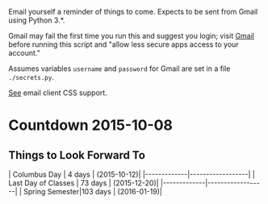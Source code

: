 Email yourself a reminder of things to come. Expects to be sent from
Gmail using Python 3.*.

Gmail may fail the first time you run this and suggest you login;
visit [Gmail](https://support.google.com/mail/answer/78754)
before running this script and "allow less secure apps access to
your account."

Assumes variables `username` and `password` for Gmail are set in a
file `./secrets.py`.

[See](https://www.campaignmonitor.com/css/) email client CSS support.

# Countdown 2015-10-08

## Things to Look Forward To

| Columbus Day | 4 days | (2015-10-12)|
|-------------|------------------|
| Last Day of Classes | 73 days | (2015-12-20)|
|-------------|------------------|
| Spring Semester|103 days | (2016-01-19)|

